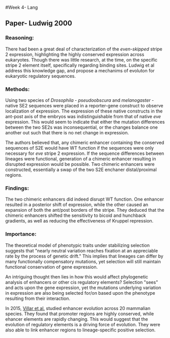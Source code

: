 #Week 4- Lang

## Paper- Ludwig 2000

	
### Reasoning:
There had been a great deal of characterization of the *even-skipped* stripe 2 expression, highlighting the highly conserved expression across eukaryotes. Though there was little research, at the time, on the specific stripe 2 element itself, specifically regarding binding sites.  Ludwig et al address this knowledge gap, and propose a mechanims of evoluton for eukaryotic regulatory sequences. 

### Methods:
Using two species of *Drosophila*  - *pseudoobscura* and *melanogaster* - native SE2 sequences were placed in a reporter-gene construct to observe localization of expression. The expression of these native constructs in the ant-post axis of the embryos was indistinguishable from that of native *eve* expression. This would seem to indicate that either the mutation differences between the two SE2s was inconsequential, or the changes balance one another out such that there is no net change in expression. 

The authors believed that, any chimeric enhancer containing the conserved sequences of S2E would have WT function if the sequences were only necessary for *eve* stripe 2 expression.  If the sequence differences between lineages were functional, generation of a chimeric enhancer resulting in disrupted expression would be possible. Two chimeric enhancers were constructed, essentially a swap of the two S2E enchaner distal/proximal regions. 

### Findings:
The two chimeric enhancers did indeed disrupt WT function.  One enhancer resulted in a posterior shift of expression, while the other caused an expansion of both the ant/post borders of the stripe. They deduced that the chimeric enhancers shifted the sensitivity to bicoid and hunchback gradients, as well as reducing the effectiveness of Kruppel repression. 

### Importance:
The theoretical model of phenotypic traits under stabilizing selection suggests that "nearly neutral variation reaches fixation at an appreciable rate by the process of genetic drift." This implies that lineages can differ by many functionally compensatory mutations, yet selection will still maintain functional conservation of gene expression.  

An intriguing thought then lies in how this would affect phylogenetic analysis of enhancers or other cis regulatory elements? Selection "sees" and acts upon the gene expression, yet the mutations underlying variation in expression are also being selected for/on based upon the phenotype resulting from their interaction. 

In 2015, [Villar et al.][link1] studied enhancer evolution across 20 mammalian species.  They found that promoter regions are highly conserved, while ehancer elements are rapidly changing.  This would suggest that the evolution of regulatory elements is a driving force of evolution.  They were also able to link enhancer regions to lineage-specific positive selection. 

[link1]:http://www.sciencedirect.com/science/article/pii/S0092867415000070